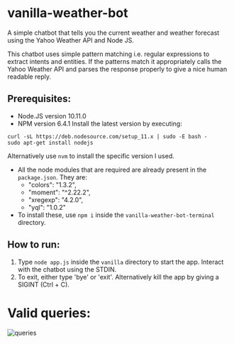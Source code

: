 # vanilla-weather-bot
A simple chatbot that tells you the current weather and weather forecast using the Yahoo Weather API and Node JS.

This chatbot uses simple pattern matching i.e. regular expressions to extract intents and entities. If the patterns match it appropriately calls the Yahoo Weather API and parses the response properly to give a nice human readable reply.

## Prerequisites:
- Node.JS version 10.11.0
- NPM version 6.4.1
Install the latest version by executing:
```
curl -sL https://deb.nodesource.com/setup_11.x | sudo -E bash -
sudo apt-get install nodejs
```
Alternatively use `nvm` to install the specific version I used.

- All the node modules that are required are already present in the `package.json`. They are:
  + "colors": "1.3.2",
  + "moment": "^2.22.2",
  + "xregexp": "4.2.0",
  + "yql": "1.0.2"
- To install these, use `npm i` inside the `vanilla-weather-bot-terminal` directory.

## How to run:
1. Type `node app.js` inside the `vanilla` directory to start the app. Interact with the chatbot using the STDIN.
2. To exit, either type 'bye' or 'exit'. Alternatively kill the app by giving a SIGINT (Ctrl + C).

# Valid queries:
![queries](https://github.com/ajd12342/vanilla-weather-bot/blob/heroku/Screenshot_20181209-234339.jpg)
